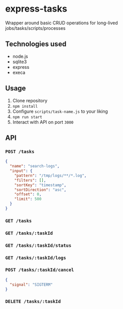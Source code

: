 # express-tasks

Wrapper around basic CRUD operations for long-lived jobs/tasks/scripts/processes

## Technologies used

* node.js
* sqlite3
* express
* execa

## Usage

1. Clone repository
1. `npm install`
1. Configure `scripts/task-name.js` to your liking
1. `npm run start`
1. Interact with API on port `3000`

## API

### `POST /tasks`

```json
{
  "name": "search-logs",
  "input": {
    "pattern": "/tmp/logs/**/*.log",
    "filters": [],
    "sortKey": "timestamp",
    "sortDirection": "asc",
    "offset": 0,
    "limit": 500
  }
}
```

### `GET /tasks`

### `GET /tasks/:taskId`

### `GET /tasks/:taskId/status`

### `GET /tasks/:taskId/logs`

### `POST /tasks/:taskId/cancel`

```json
{
  "signal": "SIGTERM"
}
```

### `DELETE /tasks/:taskId`
